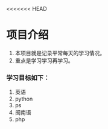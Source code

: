 <<<<<<< HEAD
# 项目介绍  
1. 本项目就是记录平常每天的学习情况。
2. 重点是学习学习再学习。

### 学习目标如下：
1. 英语
2. python
3. ps
4. 闽南语
5. php

